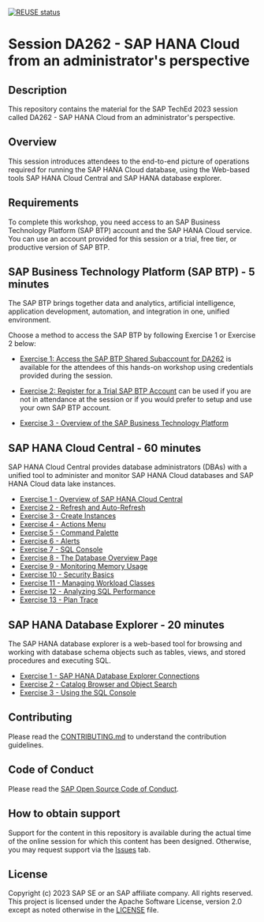 [![REUSE status](https://api.reuse.software/badge/github.com/SAP-samples/teched2023-DA262)](https://api.reuse.software/info/github.com/SAP-samples/teched2023-DA262)

# Session DA262 - SAP HANA Cloud from an administrator's perspective

## Description

This repository contains the material for the SAP TechEd 2023 session called DA262 - SAP HANA Cloud from an administrator's perspective.  

## Overview

This session introduces attendees to the end-to-end picture of operations required for running the SAP HANA Cloud database, using the Web-based tools SAP HANA Cloud Central and SAP HANA database explorer. 

## Requirements

To complete this workshop, you need access to an SAP Business Technology Platform (SAP BTP) account and the SAP HANA Cloud service. You can use an account provided for this session or a trial, free tier, or productive version of SAP BTP.  

## SAP Business Technology Platform (SAP BTP) - 5 minutes
The SAP BTP brings together data and analytics, artificial intelligence, application development, automation, and integration in one, unified environment.

Choose a method to access the SAP BTP by following Exercise 1 or Exercise 2 below:

- [Exercise 1:  Access the SAP BTP Shared Subaccount for DA262](exercises/sap_btp/ex1) is available for the attendees of this hands-on workshop using credentials provided during the session.

- [Exercise 2:  Register for a Trial SAP BTP Account](exercises/sap_btp/ex2) can be used if you are not in attendance at the session or if you would prefer to setup and use your own SAP BTP account.

- [Exercise 3 - Overview of the SAP Business Technology Platform](exercises/sap_btp/ex3/)

## SAP HANA Cloud Central - 60 minutes

SAP HANA Cloud Central provides database administrators (DBAs) with a unified tool to administer and monitor SAP HANA Cloud databases and SAP HANA Cloud data lake instances.

- [Exercise 1 - Overview of SAP HANA Cloud Central](exercises/hana_cloud_central/ex1-overview/)
- [Exercise 2 - Refresh and Auto-Refresh](exercises/hana_cloud_central/ex2-refresh/)
- [Exercise 3 - Create Instances](exercises/hana_cloud_central/ex3-Instance/)
- [Exercise 4 - Actions Menu](exercises/hana_cloud_central/ex4-ActionsMenu/)
- [Exercise 5 - Command Palette](exercises/hana_cloud_central/ex5-CommandPalette/)
- [Exercise 6 - Alerts](exercises/hana_cloud_central/ex6-alerts/)
- [Exercise 7 - SQL Console](exercises/hana_cloud_central/ex7-SQLConsole)
- [Exercise 8 - The Database Overview Page](exercises/hana_cloud_central/ex8-dboverview/)
- [Exercise 9 - Monitoring Memory Usage](exercises/hana_cloud_central/ex9-Memory/)
- [Exercise 10 - Security Basics](exercises/hana_cloud_central/ex10-SecurityBasics/)
- [Exercise 11 - Managing Workload Classes](exercises/hana_cloud_central/ex11-Workload)
- [Exercise 12 - Analyzing SQL Performance](exercises/hana_cloud_central/ex12-Thread)
- [Exercise 13 - Plan Trace](exercises/hana_cloud_central/ex13-PlanTrace)


## SAP HANA Database Explorer - 20 minutes
The SAP HANA database explorer is a web-based tool for browsing and working with  database schema objects such as tables, views, and stored procedures and executing SQL.

- [Exercise 1 - SAP HANA Database Explorer Connections](exercises/database_explorer/ex1/)
- [Exercise 2 - Catalog Browser and Object Search](exercises/database_explorer/ex2/)
- [Exercise 3 - Using the SQL Console](exercises/database_explorer/ex3/)

## Contributing
Please read the [CONTRIBUTING.md](./CONTRIBUTING.md) to understand the contribution guidelines.

## Code of Conduct
Please read the [SAP Open Source Code of Conduct](https://github.com/SAP-samples/.github/blob/main/CODE_OF_CONDUCT.md).

## How to obtain support
Support for the content in this repository is available during the actual time of the online session for which this content has been designed. Otherwise, you may request support via the [Issues](../../issues) tab.

## License
Copyright (c) 2023 SAP SE or an SAP affiliate company. All rights reserved. This project is licensed under the Apache Software License, version 2.0 except as noted otherwise in the [LICENSE](LICENSES/Apache-2.0.txt) file.
